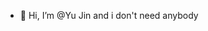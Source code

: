 - 👋 Hi, I’m @Yu Jin and i don't need anybody

<!---
Eugejin/Eugejin is a ✨ special ✨ repository because its `README.md` (this file) appears on your GitHub profile.
You can click the Preview link to take a look at your changes.
--->
